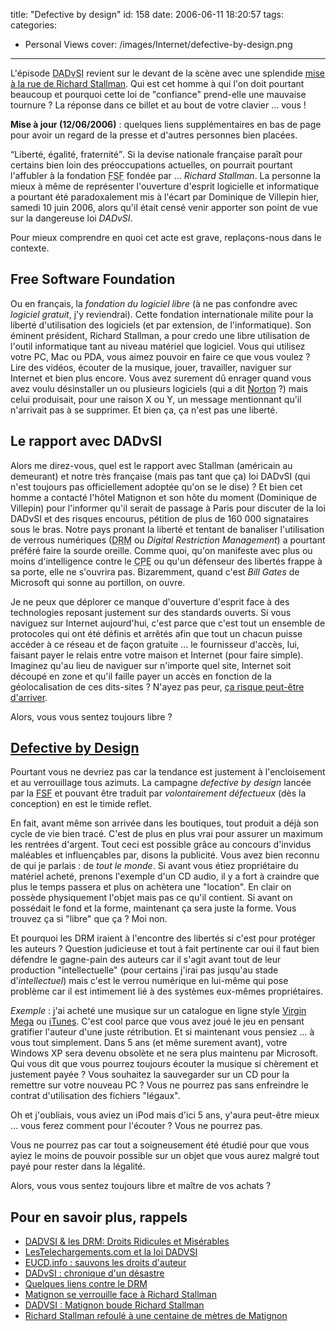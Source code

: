 title: "Defective by design"
id: 158
date: 2006-06-11 18:20:57
tags:
categories:
- Personal Views
cover: /images/Internet/defective-by-design.png
---


L'épisode <acronym title="Droit d'Auteur et aux Droits Voisins dans la Société de l'Information">DADvSI</acronym> revient sur le devant de la scène avec une splendide [mise à la rue de Richard Stallman](http://www.pcinpact.com/actu/news/29352-Matignon-se-verrouille-face-a-Richard-Stallm.htm). Qui est cet homme à qui l'on doit pourtant beaucoup et pourquoi cette loi de "confiance" prend-elle une mauvaise tournure ? La réponse dans ce billet et au bout de votre clavier ... vous !

**Mise à jour (12/06/2006)** : quelques liens supplémentaires en bas de page pour avoir un regard de la presse et d'autres personnes bien placées.

<!--more-->

<q>Liberté, égalité, fraternité</q>. Si la devise nationale française paraît pour certains bien loin des préoccupations actuelles, on pourrait pourtant l'affubler à la fondation <acronym title="Free Software Foundation">FSF</acronym> fondée par ... _Richard Stallman_. La personne la mieux à même de représenter l'ouverture d'esprit logicielle et informatique a pourtant été paradoxalement mis à l'écart par Dominique de Villepin hier, samedi 10 juin 2006, alors qu'il était censé venir apporter son point de vue sur la dangereuse loi _DADvSI_.

Pour mieux comprendre en quoi cet acte est grave, replaçons-nous dans le contexte.

## Free Software Foundation

Ou en français, la _fondation du logiciel libre_ (à ne pas confondre avec _logiciel gratuit_, j'y reviendrai). Cette fondation internationale milite pour la liberté d'utilisation des logiciels (et par extension, de l'informatique). Son éminent président, Richard Stallman, a pour credo une libre utilisation de l'outil informatique tant au niveau matériel que logiciel. Vous qui utilisez votre PC, Mac ou PDA, vous aimez pouvoir en faire ce que vous voulez ? Lire des vidéos, écouter de la musique, jouer, travailler, naviguer sur Internet et bien plus encore. Vous avez surement dû enrager quand vous avez voulu désinstaller un ou plusieurs logiciels (qui a dit [Norton](http://www.symantec.com/fr/fr/home_homeoffice/products/overview.jsp?pcid=is&pvid=nav2006) ?) mais celui produisait, pour une raison X ou Y, un message mentionnant qu'il n'arrivait pas à se supprimer. Et bien ça, ça n'est pas une liberté.

## Le rapport avec DADvSI

Alors me direz-vous, quel est le rapport avec Stallman (américain au demeurant) et notre très française (mais pas tant que ça) loi DADvSI (qui n'est toujours pas officiellement adoptée qu'on se le dise) ? Et bien cet homme a contacté l'hôtel Matignon et son hôte du moment (Dominique de Villepin) pour l'informer qu'il serait de passage à Paris pour discuter de la loi DADvSI et des risques encourus, pétition de plus de 160 000 signataires sous le bras. Notre pays pronant la liberté et tentant de banaliser l'utilisation de verrous numériques (<acronym title="Digital Right Management">DRM</acronym> ou _Digital Restriction Management_) a pourtant préféré faire la sourde oreille. Comme quoi, qu'on manifeste avec plus ou moins d'intelligence contre le <acronym title="Contrat Première Embauche">CPE</acronym> ou qu'un défenseur des libertés frappe à sa porte, elle ne s'ouvrira pas. Bizaremment, quand c'est _Bill Gates_ de Microsoft qui sonne au portillon, on ouvre.

Je ne peux que déplorer ce manque d'ouverture d'esprit face à des technologies reposant justement sur des standards ouverts. Si vous naviguez sur Internet aujourd'hui, c'est parce que c'est tout un ensemble de protocoles qui ont été définis et arrêtés afin que tout un chacun puisse accéder à ce réseau et de façon gratuite ... le fournisseur d'accès, lui, faisant payer le relais entre votre maison et Internet (pour faire simple). Imaginez qu'au lieu de naviguer sur n'importe quel site, Internet soit découpé en zone et qu'il faille payer un accès en fonction de la géolocalisation de ces dits-sites ? N'ayez pas peur, [ça risque peut-être d'arriver](http://www.pcinpact.com/actu/news/29007-Une-loi-americaine-pour-la-neutralite-du-Net.htm).

Alors, vous vous sentez toujours libre ?

## [Defective by Design](http://www.defectivebydesign.org/)

Pourtant vous ne devriez pas car la tendance est justement à l'encloisement et au verrouillage tous azimuts. La campagne _defective by design_ lancée par la [FSF](http://www.fsf.org/) et pouvant être traduit par _volontairement défectueux_ (dès la conception) en est le timide reflet.

En fait, avant même son arrivée dans les boutiques, tout produit a déjà son cycle de vie bien tracé. C'est de plus en plus vrai pour assurer un maximum les rentrées d'argent. Tout ceci est possible grâce au concours d'invidus maléables et influençables par, disons la publicité. Vous avez bien reconnu de qui je parlais : de _tout le monde_. Si avant vous étiez propriétaire du matériel acheté, prenons l'exemple d'un CD audio, il y a fort à craindre que plus le temps passera et plus on achètera une "location". En clair on possède physiquement l'objet mais pas ce qu'il contient. Si avant on possédait le fond et la forme, maintenant ça sera juste la forme. Vous trouvez ça si "libre" que ça ? Moi non.

Et pourquoi les DRM iraient à l'encontre des libertés si c'est pour protéger les auteurs ? Question judicieuse et tout à fait pertinente car oui il faut bien défendre le gagne-pain des auteurs car il s'agit avant tout de leur production "intellectuelle" (pour certains j'irai pas jusqu'au stade d'_intellectuel_) mais c'est le verrou numérique en lui-même qui pose problème car il est intimement lié à des systèmes eux-mêmes propriétaires.

_Exemple_ : j'ai acheté une musique sur un catalogue en ligne style [Virgin Mega](http://www.virginmega.fr/) ou [iTunes](http://www.apple.com/fr/itunes/). C'est cool parce que vous avez joué le jeu en pensant gratifier l'auteur d'une juste rétribution. Et si maintenant vous pensiez ... à vous tout simplement. Dans 5 ans (et même surement avant), votre Windows XP sera devenu obsolète et ne sera plus maintenu par Microsoft. Qui vous dit que vous pourrez toujours écouter la musique si chèrement et justement payée ? Vous souhaitez la sauvegarder sur un CD pour la remettre sur votre nouveau PC ? Vous ne pourrez pas sans enfreindre le contrat d'utilisation des fichiers "légaux".

Oh et j'oubliais, vous aviez un iPod mais d'ici 5 ans, y'aura peut-être mieux ... vous ferez comment pour l'écouter ? Vous ne pourrez pas.

Vous ne pourrez pas car tout a soigneusement été étudié pour que vous ayiez le moins de pouvoir possible sur un objet que vous aurez malgré tout payé pour rester dans la légalité.

Alors, vous vous sentez toujours libre et maître de vos achats ?

## Pour en savoir plus, rappels

*   [DADVSI & les DRM: Droits Ridicules et Misérables](https://oncletom.io/2006/03/16/dadvsi-drm-droits-ridicules-et-miserables/)
*   [LesTelechargements.com et la loi DADVSI](https://oncletom.io/2006/03/05/lestelechargementscom-et-la-loi-dadvsi/)
*   [EUCD.info : sauvons les droits d'auteur](http://www.eucd.info/)
*   [DADvSI : chronique d'un désastre](http://standblog.org/blog/2006/03/17/93114708-dadvsi-chronique-d-un-desastre)
*   [Quelques liens contre le DRM](http://standblog.org/blog/2006/06/12/93114827-quelques-liens-contre-le-drm)
*   [Matignon se verrouille face à Richard Stallman](http://www.couchet.org/blog/index.php?2006/06/10/164-dadvsi-matignon-se-verrouille-face-a-richard-stallman)
*   [DADVSI : Matignon boude Richard Stallman](http://www.neteco.com/article_20060609174613_dadvsi_matignon_boude_richard_stallman.html)
*   [Richard Stallman refoulé à une centaine de mètres de Matignon](http://www.vnunet.fr/actualite/tpepme_-_business/vie_publique/20060609011)